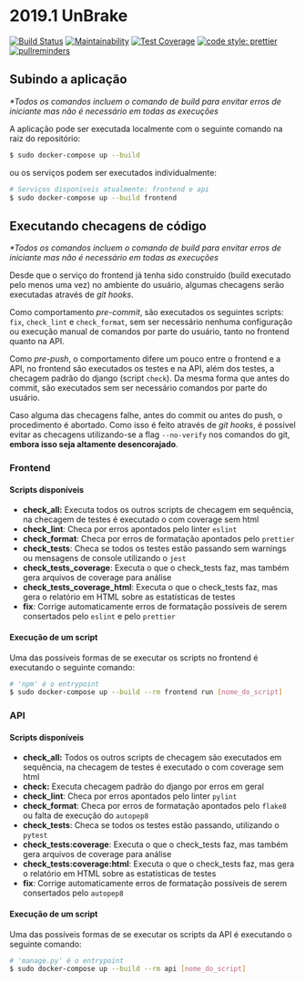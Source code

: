 # 2019.1 UnBrake

[![Build Status](https://travis-ci.com/fga-eps-mds/2019.1-unbrake.svg?branch=master)](https://travis-ci.com/fga-eps-mds/2019.1-unbrake)
[![Maintainability](https://api.codeclimate.com/v1/badges/f8957e6e7e0bdced21c9/maintainability)](https://codeclimate.com/github/fga-eps-mds/2019.1-unbrake/maintainability)
[![Test Coverage](https://api.codeclimate.com/v1/badges/f8957e6e7e0bdced21c9/test_coverage)](https://codeclimate.com/github/fga-eps-mds/2019.1-unbrake/test_coverage)
[![code style: prettier](https://img.shields.io/badge/code_style-prettier-ff69b4.svg?style=flat-square)](https://github.com/prettier/prettier)
[![pullreminders](https://pullreminders.com/badge.svg)](https://pullreminders.com?ref=badge)

## Subindo a aplicação
_*Todos os comandos incluem o comando de build para envitar erros de iniciante mas não é necessário em todas as execuções_

A aplicação pode ser executada localmente com o seguinte comando na raiz do repositório:

``` bash
$ sudo docker-compose up --build
```

ou os serviços podem ser executados individualmente:
``` bash
# Serviços disponíveis atualmente: frontend e api
$ sudo docker-compose up --build frontend
```

## Executando checagens de código
_*Todos os comandos incluem o comando de build para envitar erros de iniciante mas não é necessário em todas as execuções_

Desde que o serviço do frontend já tenha sido construído (build executado pelo menos uma vez) no ambiente do usuário, algumas checagens serão executadas através de _git hooks_.

Como comportamento _pre-commit_, são executados os seguintes scripts: `fix`, `check_lint` e `check_format`, sem ser necessário nenhuma configuração ou execução manual de comandos por parte do usuário, tanto no frontend quanto na API.

Como _pre-push_, o comportamento difere um pouco entre o frontend e a API, no frontend são executados os testes e na API, além dos testes, a checagem padrão do django (script `check`). Da mesma forma que antes do commit, são executados sem ser necessário comandos por parte do usuário.

Caso alguma das checagens falhe, antes do commit ou antes do push, o procedimento é abortado. Como isso é feito através de _git hooks_, é possível evitar as checagens utilizando-se a flag `--no-verify` nos comandos do git, **embora isso seja altamente desencorajado**.

### Frontend
#### Scripts disponíveis

* **check_all:** Executa todos os outros scripts de checagem em sequência, na checagem de testes é executado o com coverage sem html
* **check_lint**: Checa por erros apontados pelo linter `eslint`
* **check_format**: Checa por erros de formatação apontados pelo `prettier`
* **check_tests**: Checa se todos os testes estão passando sem warnings ou mensagens de console utilizando o `jest`
* **check_tests_coverage**: Executa o que o check_tests faz, mas também gera arquivos de coverage para análise
* **check_tests_coverage_html**:  Executa o que o check_tests faz, mas gera o relatório em HTML sobre as estatísticas de testes
* **fix**: Corrige automaticamente erros de formatação possíveis de serem consertados pelo `eslint` e pelo `prettier`

#### Execução de um script

Uma das possíveis formas de se executar os scripts no frontend é executando o seguinte comando:
``` bash
# 'npm' é o entrypoint
$ sudo docker-compose up --build --rm frontend run [nome_do_script]
```

### API
#### Scripts disponíveis

* **check_all:** Todos os outros scripts de checagem são executados em sequência, na checagem de testes é executado o com coverage sem html
* **check:** Executa checagem padrão do django por erros em geral
* **check_lint**: Checa por erros apontados pelo linter `pylint`
* **check_format**: Checa por erros de formatação apontados pelo `flake8` ou falta de execução do `autopep8`
* **check_tests**: Checa se todos os testes estão passando, utilizando o `pytest`
* **check_tests:coverage**: Executa o que o check_tests faz, mas também gera arquivos de coverage para análise
* **check_tests:coverage:html**:  Executa o que o check_tests faz, mas gera o relatório em HTML sobre as estatísticas de testes
* **fix**: Corrige automaticamente erros de formatação possíveis de serem consertados pelo `autopep8`

#### Execução de um script

Uma das possíveis formas de se executar os scripts da API é executando o seguinte comando:
``` bash
# 'manage.py' é o entrypoint
$ sudo docker-compose up --build --rm api [nome_do_script]
```
